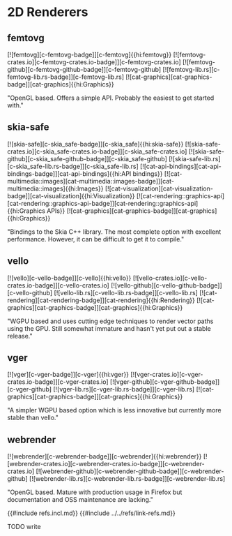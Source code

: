 # 2D Renderers

## femtovg

[![femtovg][c-femtovg-badge]][c-femtovg]{{hi:femtovg}}
[![femtovg-crates.io][c-femtovg-crates.io-badge]][c-femtovg-crates.io]
[![femtovg-github][c-femtovg-github-badge]][c-femtovg-github]
[![femtovg-lib.rs][c-femtovg-lib.rs-badge]][c-femtovg-lib.rs]
[![cat-graphics][cat-graphics-badge]][cat-graphics]{{hi:Graphics}}

"OpenGL based. Offers a simple API. Probably the easiest to get started with."

## skia-safe

[![skia-safe][c-skia_safe-badge]][c-skia_safe]{{hi:skia-safe}}
[![skia-safe-crates.io][c-skia_safe-crates.io-badge]][c-skia_safe-crates.io]
[![skia-safe-github][c-skia_safe-github-badge]][c-skia_safe-github]
[![skia-safe-lib.rs][c-skia_safe-lib.rs-badge]][c-skia_safe-lib.rs]
[![cat-api-bindings][cat-api-bindings-badge]][cat-api-bindings]{{hi:API bindings}}
[![cat-multimedia::images][cat-multimedia::images-badge]][cat-multimedia::images]{{hi:Images}}
[![cat-visualization][cat-visualization-badge]][cat-visualization]{{hi:Visualization}}
[![cat-rendering::graphics-api][cat-rendering::graphics-api-badge]][cat-rendering::graphics-api]{{hi:Graphics APIs}}
[![cat-graphics][cat-graphics-badge]][cat-graphics]{{hi:Graphics}}

"Bindings to the Skia C++ library. The most complete option with excellent performance. However, it can be difficult to get it to compile."

## vello

[![vello][c-vello-badge]][c-vello]{{hi:vello}}
[![vello-crates.io][c-vello-crates.io-badge]][c-vello-crates.io]
[![vello-github][c-vello-github-badge]][c-vello-github]
[![vello-lib.rs][c-vello-lib.rs-badge]][c-vello-lib.rs]
[![cat-rendering][cat-rendering-badge]][cat-rendering]{{hi:Rendering}}
[![cat-graphics][cat-graphics-badge]][cat-graphics]{{hi:Graphics}}

"WGPU based and uses cutting edge techniques to render vector paths using the GPU. Still somewhat immature and hasn't yet put out a stable release."

## vger

[![vger][c-vger-badge]][c-vger]{{hi:vger}}
[![vger-crates.io][c-vger-crates.io-badge]][c-vger-crates.io]
[![vger-github][c-vger-github-badge]][c-vger-github]
[![vger-lib.rs][c-vger-lib.rs-badge]][c-vger-lib.rs]
[![cat-graphics][cat-graphics-badge]][cat-graphics]{{hi:Graphics}}

"A simpler WGPU based option which is less innovative but currently more stable than vello."

## webrender

[![webrender][c-webrender-badge]][c-webrender]{{hi:webrender}}
[![webrender-crates.io][c-webrender-crates.io-badge]][c-webrender-crates.io]
[![webrender-github][c-webrender-github-badge]][c-webrender-github]
[![webrender-lib.rs][c-webrender-lib.rs-badge]][c-webrender-lib.rs]

"OpenGL based. Mature with production usage in Firefox but documentation and OSS maintenance are lacking."

{{#include refs.incl.md}}
{{#include ../../refs/link-refs.md}}

<div class="hidden">
TODO write
</div>
